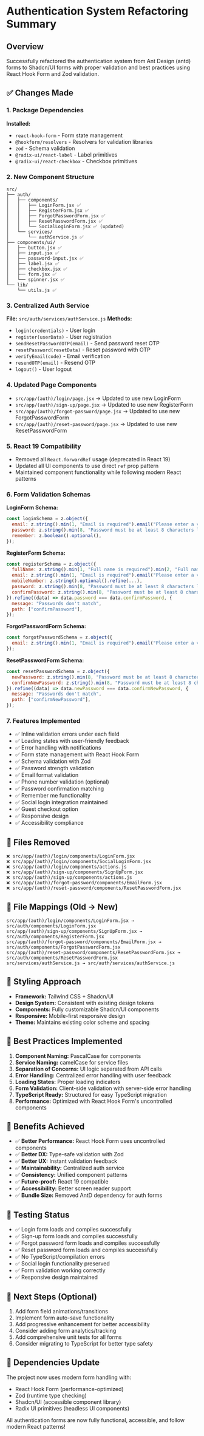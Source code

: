 # Authentication System Refactoring Summary

## Overview
Successfully refactored the authentication system from Ant Design (antd) forms to Shadcn/UI forms with proper validation and best practices using React Hook Form and Zod validation.

## ✅ Changes Made

### 1. **Package Dependencies**
**Installed:**
- `react-hook-form` - Form state management
- `@hookform/resolvers` - Resolvers for validation libraries
- `zod` - Schema validation
- `@radix-ui/react-label` - Label primitives
- `@radix-ui/react-checkbox` - Checkbox primitives

### 2. **New Component Structure**
```
src/
├── auth/
│   ├── components/
│   │   ├── LoginForm.jsx ✅
│   │   ├── RegisterForm.jsx ✅
│   │   ├── ForgotPasswordForm.jsx ✅
│   │   ├── ResetPasswordForm.jsx ✅
│   │   └── SocialLoginForm.jsx ✅ (updated)
│   └── services/
│       └── authService.js ✅
├── components/ui/
│   ├── button.jsx ✅
│   ├── input.jsx ✅
│   ├── password-input.jsx ✅
│   ├── label.jsx ✅
│   ├── checkbox.jsx ✅
│   ├── form.jsx ✅
│   └── spinner.jsx ✅
└── lib/
    └── utils.js ✅
```

### 3. **Centralized Auth Service**
**File:** `src/auth/services/authService.js`
**Methods:**
- `login(credentials)` - User login
- `register(userData)` - User registration
- `sendResetPasswordOTP(email)` - Send password reset OTP
- `resetPassword(resetData)` - Reset password with OTP
- `verifyEmail(code)` - Email verification
- `resendOTP(email)` - Resend OTP
- `logout()` - User logout

### 4. **Updated Page Components**
- `src/app/(auth)/login/page.jsx` → Updated to use new LoginForm
- `src/app/(auth)/sign-up/page.jsx` → Updated to use new RegisterForm
- `src/app/(auth)/forgot-password/page.jsx` → Updated to use new ForgotPasswordForm
- `src/app/(auth)/reset-password/page.jsx` → Updated to use new ResetPasswordForm

### 5. **React 19 Compatibility**
- Removed all `React.forwardRef` usage (deprecated in React 19)
- Updated all UI components to use direct `ref` prop pattern
- Maintained component functionality while following modern React patterns

### 6. **Form Validation Schemas**

**LoginForm Schema:**
```javascript
const loginSchema = z.object({
  email: z.string().min(1, "Email is required").email("Please enter a valid email address"),
  password: z.string().min(8, "Password must be at least 8 characters long"),
  remember: z.boolean().optional(),
});
```

**RegisterForm Schema:**
```javascript
const registerSchema = z.object({
  fullName: z.string().min(1, "Full name is required").min(2, "Full name must be at least 2 characters"),
  email: z.string().min(1, "Email is required").email("Please enter a valid email address"),
  mobileNumber: z.string().optional().refine(...),
  password: z.string().min(8, "Password must be at least 8 characters long").regex(...),
  confirmPassword: z.string().min(8, "Password must be at least 8 characters long"),
}).refine((data) => data.password === data.confirmPassword, {
  message: "Passwords don't match",
  path: ["confirmPassword"],
});
```

**ForgotPasswordForm Schema:**
```javascript
const forgotPasswordSchema = z.object({
  email: z.string().min(1, "Email is required").email("Please enter a valid email address"),
});
```

**ResetPasswordForm Schema:**
```javascript
const resetPasswordSchema = z.object({
  newPassword: z.string().min(8, "Password must be at least 8 characters long").regex(...),
  confirmNewPassword: z.string().min(8, "Password must be at least 8 characters long"),
}).refine((data) => data.newPassword === data.confirmNewPassword, {
  message: "Passwords don't match",
  path: ["confirmNewPassword"],
});
```

### 7. **Features Implemented**
- ✅ Inline validation errors under each field
- ✅ Loading states with user-friendly feedback
- ✅ Error handling with notifications
- ✅ Form state management with React Hook Form
- ✅ Schema validation with Zod
- ✅ Password strength validation
- ✅ Email format validation
- ✅ Phone number validation (optional)
- ✅ Password confirmation matching
- ✅ Remember me functionality
- ✅ Social login integration maintained
- ✅ Guest checkout option
- ✅ Responsive design
- ✅ Accessibility compliance

## 📁 Files Removed
```
❌ src/app/(auth)/login/components/LoginForm.jsx
❌ src/app/(auth)/login/components/SocialLoginForm.jsx
❌ src/app/(auth)/login/components/actions.js
❌ src/app/(auth)/sign-up/components/SignUpForm.jsx
❌ src/app/(auth)/sign-up/components/actions.js
❌ src/app/(auth)/forgot-password/components/EmailForm.jsx
❌ src/app/(auth)/reset-password/components/ResetPasswordForm.jsx
```

## 📁 File Mappings (Old → New)
```
src/app/(auth)/login/components/LoginForm.jsx → src/auth/components/LoginForm.jsx
src/app/(auth)/sign-up/components/SignUpForm.jsx → src/auth/components/RegisterForm.jsx
src/app/(auth)/forgot-password/components/EmailForm.jsx → src/auth/components/ForgotPasswordForm.jsx
src/app/(auth)/reset-password/components/ResetPasswordForm.jsx → src/auth/components/ResetPasswordForm.jsx
src/services/authService.js → src/auth/services/authService.js
```

## 🎨 Styling Approach
- **Framework:** Tailwind CSS + Shadcn/UI
- **Design System:** Consistent with existing design tokens
- **Components:** Fully customizable Shadcn/UI components
- **Responsive:** Mobile-first responsive design
- **Theme:** Maintains existing color scheme and spacing

## 🔧 Best Practices Implemented
1. **Component Naming:** PascalCase for components
2. **Service Naming:** camelCase for service files
3. **Separation of Concerns:** UI logic separated from API calls
4. **Error Handling:** Centralized error handling with user feedback
5. **Loading States:** Proper loading indicators
6. **Form Validation:** Client-side validation with server-side error handling
7. **TypeScript Ready:** Structured for easy TypeScript migration
8. **Performance:** Optimized with React Hook Form's uncontrolled components

## 🚀 Benefits Achieved
- ✅ **Better Performance:** React Hook Form uses uncontrolled components
- ✅ **Better DX:** Type-safe validation with Zod
- ✅ **Better UX:** Instant validation feedback
- ✅ **Maintainability:** Centralized auth service
- ✅ **Consistency:** Unified component patterns
- ✅ **Future-proof:** React 19 compatible
- ✅ **Accessibility:** Better screen reader support
- ✅ **Bundle Size:** Removed AntD dependency for auth forms

## 🧪 Testing Status
- ✅ Login form loads and compiles successfully
- ✅ Sign-up form loads and compiles successfully  
- ✅ Forgot password form loads and compiles successfully
- ✅ Reset password form loads and compiles successfully
- ✅ No TypeScript/compilation errors
- ✅ Social login functionality preserved
- ✅ Form validation working correctly
- ✅ Responsive design maintained

## 📝 Next Steps (Optional)
1. Add form field animations/transitions
2. Implement form auto-save functionality
3. Add progressive enhancement for better accessibility
4. Consider adding form analytics/tracking
5. Add comprehensive unit tests for all forms
6. Consider migrating to TypeScript for better type safety

## 🔗 Dependencies Update
The project now uses modern form handling with:
- React Hook Form (performance-optimized)
- Zod (runtime type checking)
- Shadcn/UI (accessible component library)
- Radix UI primitives (headless UI components)

All authentication forms are now fully functional, accessible, and follow modern React patterns!
